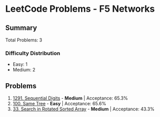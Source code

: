 # LeetCode Problems - F5 Networks

## Summary
Total Problems: 3

### Difficulty Distribution

- Easy: 1
- Medium: 2

## Problems

1. [1291. Sequential Digits](https://leetcode.com/problems/sequential-digits/) - **Medium** | Acceptance: 65.3%
2. [100. Same Tree](https://leetcode.com/problems/same-tree/) - **Easy** | Acceptance: 65.6%
3. [33. Search in Rotated Sorted Array](https://leetcode.com/problems/search-in-rotated-sorted-array/) - **Medium** | Acceptance: 43.3%